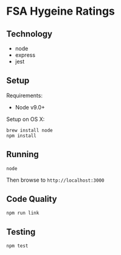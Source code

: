 # FSA Hygeine Ratings

## Technology

- node
- express
- jest

## Setup

Requirements:

- Node v9.0+

Setup on OS X:

```
brew install node
npm install
```

## Running

`node`

Then browse to `http://localhost:3000`

## Code Quality

`npm run link`

## Testing

`npm test`
